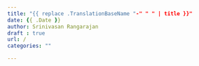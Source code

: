 ```yaml
---
title: "{{ replace .TranslationBaseName "-" " " | title }}"
date: {{ .Date }}
author: Srinivasan Rangarajan
draft : true
url: /
categories: ""

---
```

